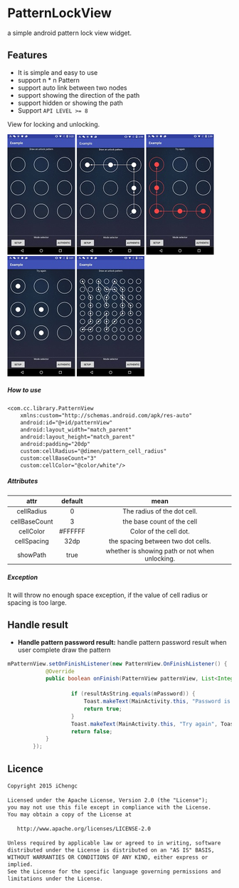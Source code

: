 # PatternLockView
a simple android pattern lock view widget.

## Features
* It is simple and easy to use
* support n * n Pattern
* support auto link between two nodes
* support showing the direction of the path
* support hidden or showing the path
* Support `API LEVEL >= 8`

View for locking and unlocking.

![svg](https://github.com/iChengc/PatternLockView/blob/master/art/empty.jpg) ![svg](https://github.com/iChengc/PatternLockView/blob/master/art/setup.jpg) ![svg](https://github.com/iChengc/PatternLockView/blob/master/art/error.jpg) ![svg](https://github.com/iChengc/PatternLockView/blob/master/art/nopath.jpg) ![svg](https://github.com/iChengc/PatternLockView/blob/master/art/nXn.jpg)

##### How to use

    <com.cc.library.PatternView
        xmlns:custom="http://schemas.android.com/apk/res-auto"
        android:id="@+id/patternView"
        android:layout_width="match_parent"
        android:layout_height="match_parent"
        android:padding="20dp"
        custom:cellRadius="@dimen/pattern_cell_radius"
        custom:cellBaseCount="3"
        custom:cellColor="@color/white"/>
        
##### Attributes

|     attr    	        |  default  	|                         mean                         	|
|:--------------------:	|:------------:	|:----------------------------------------------------:	|
|   cellRadius   	|     0     	|         The radius of the dot cell.                   	|
|   cellBaseCount 	|     3      	|         the base count of the cell          	            |
|   cellColor       |   #FFFFFF 	|         Color of the cell dot.                     	    |
|   cellSpacing 	|     32dp     	|         the spacing between two dot cells.                |
|   showPath     	|     true     	|         whether is showing path or not when unlocking.    |

##### Exception

It will throw no enough space exception, if the value of cell radius or spacing is too large.

## Handle result
* **Handle pattern password result:**
handle pattern password result when user complete draw the pattern
```java
mPatternView.setOnFinishListener(new PatternView.OnFinishListener() {
            @Override
            public boolean onFinish(PatternView patternView, List<Integer> result, String resultAsString) {

                    if (resultAsString.equals(mPassword)) {
                        Toast.makeText(MainActivity.this, "Password is correct.", Toast.LENGTH_LONG).show();
                        return true;
                    }
                    Toast.makeText(MainActivity.this, "Try again", Toast.LENGTH_LONG).show();
                    return false;
            }
        });
```

## Licence

    Copyright 2015 iChengc

    Licensed under the Apache License, Version 2.0 (the "License");
    you may not use this file except in compliance with the License.
    You may obtain a copy of the License at

       http://www.apache.org/licenses/LICENSE-2.0

    Unless required by applicable law or agreed to in writing, software
    distributed under the License is distributed on an "AS IS" BASIS,
    WITHOUT WARRANTIES OR CONDITIONS OF ANY KIND, either express or implied.
    See the License for the specific language governing permissions and
    limitations under the License.
